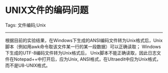 # UNIX文件的编码问题
Tags: 文件编码;Unix

------

根据目前的实验结果，在Windows下生成的ANSI编码文件转为Unix格式后，Unix脚本（例如用awk命令取该文件某一行的某一段数据）可以正确读取； Windows下生成的UTF-8编码文件转为Unix格式后， Unix脚本不能正确读取，因此日志文件在Notepad++中打开后，应为Unix, ANSI格式，在Ultraedit中应为Unix格式，而不是U8-UNIX格式。